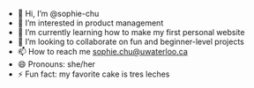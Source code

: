 - 👋 Hi, I’m @sophie-chu
- 👀 I’m interested in product management
- 🌱 I’m currently learning how to make my first personal website
- 💞️ I’m looking to collaborate on fun and beginner-level projects
- 📫 How to reach me sophie.chu@uwaterloo.ca
- 😄 Pronouns: she/her
- ⚡ Fun fact: my favorite cake is tres leches
